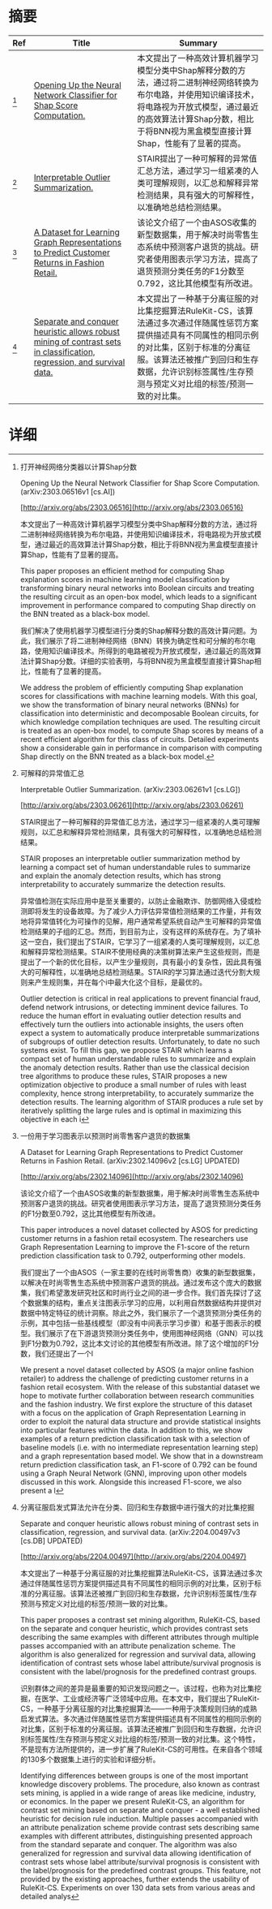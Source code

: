 # 摘要

| Ref | Title | Summary |
| --- | --- | --- |
| [^1] | [Opening Up the Neural Network Classifier for Shap Score Computation.](http://arxiv.org/abs/2303.06516) | 本文提出了一种高效计算机器学习模型分类中Shap解释分数的方法，通过将二进制神经网络转换为布尔电路，并使用知识编译技术，将电路视为开放式模型，通过最近的高效算法计算Shap分数，相比于将BNN视为黑盒模型直接计算Shap，性能有了显著的提高。 |
| [^2] | [Interpretable Outlier Summarization.](http://arxiv.org/abs/2303.06261) | STAIR提出了一种可解释的异常值汇总方法，通过学习一组紧凑的人类可理解规则，以汇总和解释异常检测结果，具有强大的可解释性，以准确地总结检测结果。 |
| [^3] | [A Dataset for Learning Graph Representations to Predict Customer Returns in Fashion Retail.](http://arxiv.org/abs/2302.14096) | 该论文介绍了一个由ASOS收集的新型数据集，用于解决时尚零售生态系统中预测客户退货的挑战。研究者使用图表示学习方法，提高了退货预测分类任务的F1分数至0.792，这比其他模型有所改进。 |
| [^4] | [Separate and conquer heuristic allows robust mining of contrast sets in classification, regression, and survival data.](http://arxiv.org/abs/2204.00497) | 本文提出了一种基于分离征服的对比集挖掘算法RuleKit-CS，该算法通过多次通过伴随属性惩罚方案提供描述具有不同属性的相同示例的对比集，区别于标准的分离征服。该算法还被推广到回归和生存数据，允许识别标签属性/生存预测与预定义对比组的标签/预测一致的对比集。 |

# 详细

[^1]: 打开神经网络分类器以计算Shap分数

    Opening Up the Neural Network Classifier for Shap Score Computation. (arXiv:2303.06516v1 [cs.AI])

    [http://arxiv.org/abs/2303.06516](http://arxiv.org/abs/2303.06516)

    本文提出了一种高效计算机器学习模型分类中Shap解释分数的方法，通过将二进制神经网络转换为布尔电路，并使用知识编译技术，将电路视为开放式模型，通过最近的高效算法计算Shap分数，相比于将BNN视为黑盒模型直接计算Shap，性能有了显著的提高。

    This paper proposes an efficient method for computing Shap explanation scores in machine learning model classification by transforming binary neural networks into Boolean circuits and treating the resulting circuit as an open-box model, which leads to a significant improvement in performance compared to computing Shap directly on the BNN treated as a black-box model.

    我们解决了使用机器学习模型进行分类的Shap解释分数的高效计算问题。为此，我们展示了将二进制神经网络（BNN）转换为确定性和可分解的布尔电路，使用知识编译技术。所得到的电路被视为开放式模型，通过最近的高效算法计算Shap分数。详细的实验表明，与将BNN视为黑盒模型直接计算Shap相比，性能有了显著的提高。

    We address the problem of efficiently computing Shap explanation scores for classifications with machine learning models. With this goal, we show the transformation of binary neural networks (BNNs) for classification into deterministic and decomposable Boolean circuits, for which knowledge compilation techniques are used. The resulting circuit is treated as an open-box model, to compute Shap scores by means of a recent efficient algorithm for this class of circuits. Detailed experiments show a considerable gain in performance in comparison with computing Shap directly on the BNN treated as a black-box model.
    
[^2]: 可解释的异常值汇总

    Interpretable Outlier Summarization. (arXiv:2303.06261v1 [cs.LG])

    [http://arxiv.org/abs/2303.06261](http://arxiv.org/abs/2303.06261)

    STAIR提出了一种可解释的异常值汇总方法，通过学习一组紧凑的人类可理解规则，以汇总和解释异常检测结果，具有强大的可解释性，以准确地总结检测结果。

    STAIR proposes an interpretable outlier summarization method by learning a compact set of human understandable rules to summarize and explain the anomaly detection results, which has strong interpretability to accurately summarize the detection results.

    异常值检测在实际应用中是至关重要的，以防止金融欺诈、防御网络入侵或检测即将发生的设备故障。为了减少人力评估异常值检测结果的工作量，并有效地将异常值转化为可操作的见解，用户通常希望系统自动产生可解释的异常值检测结果的子组的汇总。然而，到目前为止，没有这样的系统存在。为了填补这一空白，我们提出了STAIR，它学习了一组紧凑的人类可理解规则，以汇总和解释异常检测结果。STAIR不使用经典的决策树算法来产生这些规则，而是提出了一个新的优化目标，以产生少量规则，具有最小的复杂性，因此具有强大的可解释性，以准确地总结检测结果。STAIR的学习算法通过迭代分割大规则来产生规则集，并在每个i中最大化这个目标，是最优的。

    Outlier detection is critical in real applications to prevent financial fraud, defend network intrusions, or detecting imminent device failures. To reduce the human effort in evaluating outlier detection results and effectively turn the outliers into actionable insights, the users often expect a system to automatically produce interpretable summarizations of subgroups of outlier detection results. Unfortunately, to date no such systems exist. To fill this gap, we propose STAIR which learns a compact set of human understandable rules to summarize and explain the anomaly detection results. Rather than use the classical decision tree algorithms to produce these rules, STAIR proposes a new optimization objective to produce a small number of rules with least complexity, hence strong interpretability, to accurately summarize the detection results. The learning algorithm of STAIR produces a rule set by iteratively splitting the large rules and is optimal in maximizing this objective in each i
    
[^3]: 一份用于学习图表示以预测时尚零售客户退货的数据集

    A Dataset for Learning Graph Representations to Predict Customer Returns in Fashion Retail. (arXiv:2302.14096v2 [cs.LG] UPDATED)

    [http://arxiv.org/abs/2302.14096](http://arxiv.org/abs/2302.14096)

    该论文介绍了一个由ASOS收集的新型数据集，用于解决时尚零售生态系统中预测客户退货的挑战。研究者使用图表示学习方法，提高了退货预测分类任务的F1分数至0.792，这比其他模型有所改进。

    This paper introduces a novel dataset collected by ASOS for predicting customer returns in a fashion retail ecosystem. The researchers use Graph Representation Learning to improve the F1-score of the return prediction classification task to 0.792, outperforming other models.

    我们提出了一个由ASOS（一家主要的在线时尚零售商）收集的新型数据集，以解决在时尚零售生态系统中预测客户退货的挑战。通过发布这个庞大的数据集，我们希望激发研究社区和时尚行业之间的进一步合作。我们首先探讨了这个数据集的结构，重点关注图表示学习的应用，以利用自然数据结构并提供对数据中特定特征的统计洞察。除此之外，我们展示了一个退货预测分类任务的示例，其中包括一些基线模型（即没有中间表示学习步骤）和基于图表示的模型。我们展示了在下游退货预测分类任务中，使用图神经网络（GNN）可以找到F1分数为0.792，这比本文讨论的其他模型有所改进。除了这个增加的F1分数，我们还提出了一个l

    We present a novel dataset collected by ASOS (a major online fashion retailer) to address the challenge of predicting customer returns in a fashion retail ecosystem. With the release of this substantial dataset we hope to motivate further collaboration between research communities and the fashion industry. We first explore the structure of this dataset with a focus on the application of Graph Representation Learning in order to exploit the natural data structure and provide statistical insights into particular features within the data. In addition to this, we show examples of a return prediction classification task with a selection of baseline models (i.e. with no intermediate representation learning step) and a graph representation based model. We show that in a downstream return prediction classification task, an F1-score of 0.792 can be found using a Graph Neural Network (GNN), improving upon other models discussed in this work. Alongside this increased F1-score, we also present a l
    
[^4]: 分离征服启发式算法允许在分类、回归和生存数据中进行强大的对比集挖掘

    Separate and conquer heuristic allows robust mining of contrast sets in classification, regression, and survival data. (arXiv:2204.00497v3 [cs.DB] UPDATED)

    [http://arxiv.org/abs/2204.00497](http://arxiv.org/abs/2204.00497)

    本文提出了一种基于分离征服的对比集挖掘算法RuleKit-CS，该算法通过多次通过伴随属性惩罚方案提供描述具有不同属性的相同示例的对比集，区别于标准的分离征服。该算法还被推广到回归和生存数据，允许识别标签属性/生存预测与预定义对比组的标签/预测一致的对比集。

    This paper proposes a contrast set mining algorithm, RuleKit-CS, based on the separate and conquer heuristic, which provides contrast sets describing the same examples with different attributes through multiple passes accompanied with an attribute penalization scheme. The algorithm is also generalized for regression and survival data, allowing identification of contrast sets whose label attribute/survival prognosis is consistent with the label/prognosis for the predefined contrast groups.

    识别群体之间的差异是最重要的知识发现问题之一。该过程，也称为对比集挖掘，在医学、工业或经济等广泛领域中应用。在本文中，我们提出了RuleKit-CS，一种基于分离征服的对比集挖掘算法——一种用于决策规则归纳的成熟启发式算法。多次通过伴随属性惩罚方案提供描述具有不同属性的相同示例的对比集，区别于标准的分离征服。该算法还被推广到回归和生存数据，允许识别标签属性/生存预测与预定义对比组的标签/预测一致的对比集。这个特性，不是现有方法所提供的，进一步扩展了RuleKit-CS的可用性。在来自各个领域的130多个数据集上进行的实验和详细分析。

    Identifying differences between groups is one of the most important knowledge discovery problems. The procedure, also known as contrast sets mining, is applied in a wide range of areas like medicine, industry, or economics.  In the paper we present RuleKit-CS, an algorithm for contrast set mining based on separate and conquer - a well established heuristic for decision rule induction. Multiple passes accompanied with an attribute penalization scheme provide contrast sets describing same examples with different attributes, distinguishing presented approach from the standard separate and conquer. The algorithm was also generalized for regression and survival data allowing identification of contrast sets whose label attribute/survival prognosis is consistent with the label/prognosis for the predefined contrast groups. This feature, not provided by the existing approaches, further extends the usability of RuleKit-CS.  Experiments on over 130 data sets from various areas and detailed analys
    

